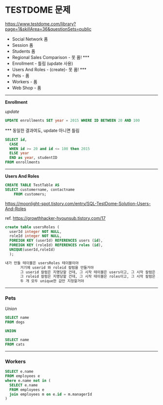 # TESTDOME  문제
https://www.testdome.com/library?page=1&skillArea=36&questionSets=public

- Social Network  품
- Session 품
- Students 품
- Regional Sales Comparison  - 못 품! *** 
- Enrollment - 틀림 (update 사용)
- Users And Roles - (create)- 못 품! *** 
- Pets - 품
- Workers - 품
- Web Shop - 품
---

**Enrollment**

*update*

```sql
UPDATE enrollments SET year = 2015 WHERE ID BETWEEN 20 AND 100
```

*** 동일한 결과여도, update 아니면 틀림

```sql
SELECT id, 
  CASE
  WHEN id >= 20 and id <= 100 then 2015
  ELSE year
  END as year, studentID
FROM enrollments
```

---

**Users And Roles**

```sql
CREATE TABLE TestTable AS
SELECT customername, contactname
	FROM customers;
```

https://moonlight-spot.tistory.com/entry/SQL-TestDome-Solution-Users-And-Roles

ref. https://growthhacker-hyounsub.tistory.com/17

```sql
create table usersRoles (
  userId integer NOT NULL,
  roleId integer NOT NULL,
  FOREIGN KEY (userId) REFERENCES users (id),
  FOREIGN KEY (roleId) REFERENCES roles (id),
  UNIQUE(userId,roleId)
  );
```

```txt
내가 만들 테이블은 usersRoles 테이블이야
       거기에 userid 와 roleid 칼럼을 만들거야
       그 userid 칼럼은 지명당할 건데, 그 시작 테이블은 users이고, 그 시작 칼럼은 id 야
       그 roleid 칼럼은 지명당할 건데, 그 시작 테이블은 roles이고, 그 시작 칼럼은 id 야
       두 개 모두 unique한 값만 지정할거야
```
---

### Pets

*Union*

```sql
SELECT name
FROM dogs

UNION

SELECT name
FROM cats
```

---

### Workers

```sql
SELECT e.name
FROM employees e
where e.name not in (
  SELECT e.name
  FROM employees e
  join employees m on e.id = m.managerId
)
```
